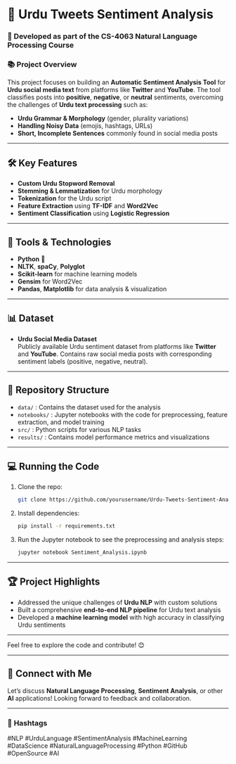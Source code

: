  # 📝 **Urdu Tweets Sentiment Analysis**  
### 🚀 Developed as part of the **CS-4063 Natural Language Processing** Course

### 📚 **Project Overview**  
This project focuses on building an **Automatic Sentiment Analysis Tool** for **Urdu social media text** from platforms like **Twitter** and **YouTube**. The tool classifies posts into **positive**, **negative**, or **neutral** sentiments, overcoming the challenges of **Urdu text processing** such as:

- **Urdu Grammar & Morphology** (gender, plurality variations)
- **Handling Noisy Data** (emojis, hashtags, URLs)
- **Short, Incomplete Sentences** commonly found in social media posts

---

## 🛠️ **Key Features**
- **Custom Urdu Stopword Removal**
- **Stemming & Lemmatization** for Urdu morphology
- **Tokenization** for the Urdu script
- **Feature Extraction** using **TF-IDF** and **Word2Vec**
- **Sentiment Classification** using **Logistic Regression**

---

## 🔧 **Tools & Technologies**
- **Python** 🐍
- **NLTK**, **spaCy**, **Polyglot**
- **Scikit-learn** for machine learning models
- **Gensim** for Word2Vec
- **Pandas**, **Matplotlib** for data analysis & visualization

---

## 📊 **Dataset**
- **Urdu Social Media Dataset**  
Publicly available Urdu sentiment dataset from platforms like **Twitter** and **YouTube**. Contains raw social media posts with corresponding sentiment labels (positive, negative, neutral).

---

## 📂 **Repository Structure**
- `data/` : Contains the dataset used for the analysis  
- `notebooks/` : Jupyter notebooks with the code for preprocessing, feature extraction, and model training  
- `src/` : Python scripts for various NLP tasks  
- `results/` : Contains model performance metrics and visualizations  

---

## 💻 **Running the Code**
1. Clone the repo:  
   ```bash
   git clone https://github.com/yourusername/Urdu-Tweets-Sentiment-Analysis.git
   ```
2. Install dependencies:  
   ```bash
   pip install -r requirements.txt
   ```
3. Run the Jupyter notebook to see the preprocessing and analysis steps:  
   ```bash
   jupyter notebook Sentiment_Analysis.ipynb
   ```

---

## 🏆 **Project Highlights**
- Addressed the unique challenges of **Urdu NLP** with custom solutions
- Built a comprehensive **end-to-end NLP pipeline** for Urdu text analysis
- Developed a **machine learning model** with high accuracy in classifying Urdu sentiments

---

Feel free to explore the code and contribute! 😊

---

## 🌟 **Connect with Me**  
Let’s discuss **Natural Language Processing**, **Sentiment Analysis**, or other **AI** applications! Looking forward to feedback and collaboration.

---

### 🔖 **Hashtags**  
#NLP #UrduLanguage #SentimentAnalysis #MachineLearning #DataScience #NaturalLanguageProcessing #Python #GitHub #OpenSource #AI
